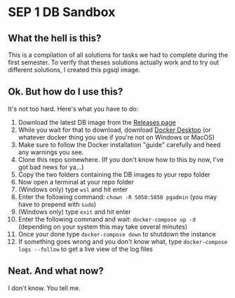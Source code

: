 # SEP 1 DB Sandbox

## What the hell is this?

This is a compilation of all solutions for tasks we had to complete during the first semester. To verify that theses solutions actually work and to try out different solutions, I created this pgsql image.

## Ok. But how do I use this?

It's not too hard. Here's what you have to do:  

1) Download the latest DB image from the [Releases page](https://github.com/ChiliEater69/zhaw_db/releases)
2) While you wait for that to download, download [Docker Desktop](https://www.docker.com/products/docker-desktop) (or whatever docker thing you use if you're not on Windows or MacOS)
3) Make sure to follow the Docker installation "guide" carefully and heed any warnings you see.
4) Clone this repo somewhere. (If you don't know how to this by now, I've got bad news for ya...)
5) Copy the two folders containing the DB images to your repo folder
6) Now open a terminal at your repo folder
7) (Windows only) type `wsl` and hit enter
8) Enter the following command: `chown -R 5050:5050 pgadmin` (you may have to prepend with `sudo`)
9) (Windows only) type `exit` and hit enter
10) Enter the following command and wait: `docker-compose up -d` (depending on your system this may take several minutes)
11) Once your done type `docker-compose down` to shutdown the instance
12) If something goes wrong and you don't know what, type `docker-compose logs --follow` to get a live view of the log files

## Neat. And what now?

I don't know. You tell me.